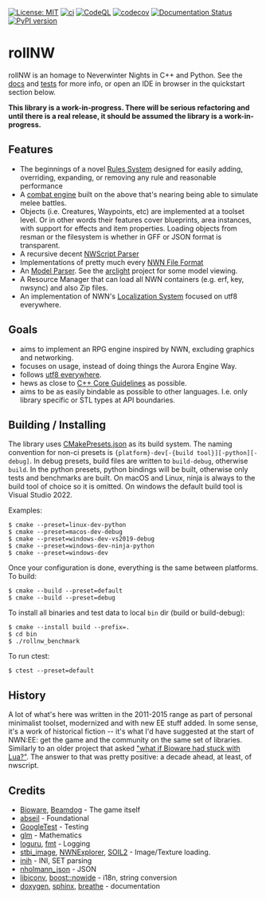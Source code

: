 [![License: MIT](https://img.shields.io/badge/License-MIT-yellow.svg)](https://opensource.org/licenses/MIT)
[![ci](https://github.com/jd28/rollnw/actions/workflows/ci.yml/badge.svg)](https://github.com/jd28/rollnw/actions?query=workflow%3Aci)
[![CodeQL](https://github.com/jd28/rollnw/actions/workflows/codeql-analysis.yml/badge.svg)](https://github.com/jd28/rollnw/actions/workflows/codeql-analysis.yml)
[![codecov](https://codecov.io/gh/jd28/rollnw/branch/main/graph/badge.svg?token=79PNROEEUU)](https://codecov.io/gh/jd28/rollnw)
[![Documentation Status](https://readthedocs.org/projects/rollnw/badge/?version=latest)](https://rollnw.readthedocs.io/en/latest/?badge=latest)
[![PyPI version](https://badge.fury.io/py/rollnw.svg)](https://badge.fury.io/py/rollnw)

# rollNW

rollNW is an homage to Neverwinter Nights in C++ and Python.  See the [docs](https://rollnw.readthedocs.io/en/latest/) and [tests](https://github.com/jd28/rollnw/tree/main/tests) for more info, or open an IDE in browser in the quickstart section below.

**This library is a work-in-progress.  There will be serious refactoring and until there is a real release, it should be assumed the library is a work-in-progress.**

## Features

- The beginnings of a novel [Rules System](https://rollnw.readthedocs.io/en/latest/structure/rules.html) designed for easily adding, overriding, expanding, or removing any rule and reasonable performance
- A [combat engine](https://github.com/jd28/rollnw/blob/main/lib/nw/api/combat.cpp) built on the above that's nearing being able to simulate melee battles.
- Objects (i.e. Creatures, Waypoints, etc) are implemented at a toolset level.  Or in other words their features cover blueprints, area instances, with support for effects and item properties. Loading objects from resman or the filesystem is whether in GFF or JSON format is transparent.
- A recursive decent [NWScript Parser](https://rollnw.readthedocs.io/en/latest/structure/script.html)
- Implementations of pretty much every [NWN File Format](https://rollnw.readthedocs.io/en/latest/structure/formats.html)
- An [Model Parser](https://rollnw.readthedocs.io/en/latest/structure/model.html).  See the [arclight](https://github.com/jd28/arclight) project for some model viewing.
- A Resource Manager that can load all NWN containers (e.g. erf, key, nwsync) and also Zip files.
- An implementation of NWN's [Localization System](https://rollnw.readthedocs.io/en/latest/structure/i18n.html) focused on utf8 everywhere.

## Goals

- aims to implement an RPG engine inspired by NWN, excluding graphics and networking.
- focuses on usage, instead of doing things the Aurora Engine Way.
- follows [utf8 everywhere](https://utf8everywhere.org/).
- hews as close to [C++ Core Guidelines](https://isocpp.github.io/CppCoreGuidelines/CppCoreGuidelines) as possible.
- aims to be as easily bindable as possible to other languages.  I.e. only library specific or STL types at API boundaries.

## Building / Installing

The library uses [CMakePresets.json](https://cmake.org/cmake/help/latest/manual/cmake-presets.7.html) as its build system. The naming convention for non-ci presets is `{platform}-dev[-{build tool}][-python][-debug]`. In debug presets, build files are written to `build-debug`, otherwise `build`. In the python presets, python bindings will be built, otherwise only tests and benchmarks are built. On macOS and Linux, ninja is always to the build tool of choice so it is omitted. On windows the default build tool is Visual Studio 2022.

Examples:
```
$ cmake --preset=linux-dev-python
$ cmake --preset=macos-dev-debug
$ cmake --preset=windows-dev-vs2019-debug
$ cmake --preset=windows-dev-ninja-python
$ cmake --preset=windows-dev
```

Once your configuration is done, everything is the same between platforms. To build:
```
$ cmake --build --preset=default
$ cmake --build --preset=debug
```

To install all binaries and test data to local `bin` dir (build or build-debug):
```
$ cmake --install build --prefix=.
$ cd bin
$ ./rollnw_benchmark
```

To run ctest:

```
$ ctest --preset=default
```

## History

A lot of what's here was written in the 2011-2015 range as part of personal minimalist toolset, modernized and with new EE stuff added.  In some sense, it's a work of historical fiction -- it's what I'd have suggested at the start of NWN:EE: get the game and the community on the same set of libraries.  Similarly to an older project that asked ["what if Bioware had stuck with Lua?"](https://solstice.readthedocs.io/en/latest/).  The answer to that was pretty positive: a decade ahead, at least, of nwscript.

## Credits

- [Bioware](https://bioware.com), [Beamdog](https://beamdog.com) - The game itself
- [abseil](https://abseil.io/) - Foundational
- [GoogleTest](https://github.com/google/googletest) - Testing
- [glm](https://www.opengl.org/sdk/libs/GLM/) - Mathematics
- [loguru](https://github.com/emilk/loguru), [fmt](https://github.com/fmtlib/fmt) - Logging
- [stbi_image](https://github.com/nothings/stb), [NWNExplorer](https://github.com/virusman/nwnexplorer), [SOIL2](https://github.com/SpartanJ/SOIL2/) - Image/Texture loading.
- [inih](https://github.com/benhoyt/inih) - INI, SET parsing
- [nholmann_json](https://github.com/nlohmann/json) - JSON
- [libiconv](https://www.gnu.org/software/libiconv/), [boost::nowide](https://github.com/boostorg/nowide) - i18n, string conversion
- [doxygen](https://doxygen.nl/), [sphinx](https://www.sphinx-doc.org/en/master/), [breathe](https://breathe.readthedocs.io/en/latest/) - documentation
